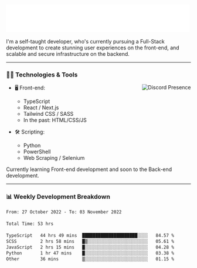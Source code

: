 <img src="assets/wave.svg" alt=":wave:" />

I'm a self-taught developer, who's currently pursuing a Full-Stack development to create stunning user experiences on the front-end, and scalable and secure infrastructure on the backend.

---

### 🧑‍💻 Technologies & Tools

<a href="https://discord.com/users/414304208649453568" target="_blank" rel="nofollow">
   <img src="https://lanyard-profile-readme.vercel.app/api/414304208649453568?idleMessage=Probably%20doing%20something%20else..." alt="Discord Presence" align="right">
</a>

- 🖥️ Front-end:

  - TypeScript
  - React / Next.js
  - Tailwind CSS / SASS
  - In the past: HTML/CSS/JS

- 🛠 Scripting:

  - Python
  - PowerShell
  - Web Scraping / Selenium

Currently learning Front-end development and soon to the Back-end development.

---

### 📊 Weekly Development Breakdown

<!-- ![ccrsxx's GitHub Stats](https://github-readme-stats.vercel.app/api?username=ccrsxx&count_private=true&theme=tokyonight) -->
<!-- ![ccrsxx's Top Langs](https://github-readme-stats.vercel.app/api/top-langs/?username=ccrsxx&hide=lua,java,html&theme=tokyonight) -->

<!--START_SECTION:waka-->

```text
From: 27 October 2022 - To: 03 November 2022

Total Time: 53 hrs

TypeScript   44 hrs 49 mins  █████████████████████░░░░   84.57 %
SCSS         2 hrs 58 mins   █▒░░░░░░░░░░░░░░░░░░░░░░░   05.61 %
JavaScript   2 hrs 15 mins   █░░░░░░░░░░░░░░░░░░░░░░░░   04.28 %
Python       1 hr 47 mins    █░░░░░░░░░░░░░░░░░░░░░░░░   03.38 %
Other        36 mins         ▒░░░░░░░░░░░░░░░░░░░░░░░░   01.15 %
```

<!--END_SECTION:waka-->
